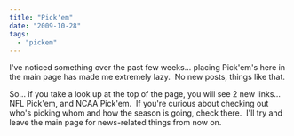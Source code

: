 ```yaml
---
title: "Pick'em"
date: "2009-10-28"
tags:
  - "pickem"
---
```


I've noticed something over the past few weeks... placing Pick'em's here in the main page has made me extremely lazy.  No new posts, things like that.

So... if you take a look up at the top of the page, you will see 2 new links... NFL Pick'em, and NCAA Pick'em.  If you're curious about checking out who's picking whom and how the season is going, check there.  I'll try and leave the main page for news-related things from now on.
